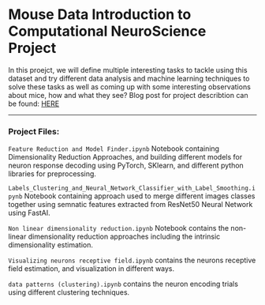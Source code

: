 # Mouse Data Introduction to Computational NeuroScience Project

In this proejct, we will define multiple interesting tasks to tackle using this dataset and try different data analysis and machine learning techniques to solve these tasks as well as coming up with some interesting observations about mice, how and what they see?
Blog post for project describtion can be found: <a href="https://medium.com/@m.maher525/understanding-a-mouse-is-like-smelling-the-color-9-fe74534f4579">HERE</a>

<hr>

### Project Files:
```Feature Reduction and Model Finder.ipynb``` Notebook containing Dimensionality Reduction Approaches, and building different models for neuron response decoding using PyTorch, SKlearn, and different python libraries for preprocessing.

```Labels_Clustering_and_Neural_Network_Classifier_with_Label_Smoothing.ipynb``` Notebook containing approach used to merge different images classes together using semnatic features extracted from ResNet50 Neural Network using FastAI.

```Non linear dimensionality reduction.ipynb``` Notebook contains the non-linear dimensionality reduction approaches including the intrinsic dimensionality estimation.

```Visualizing neurons receptive field.ipynb``` contains the neurons receptive field estimation, and visualization in different ways.

```data patterns (clustering).ipynb``` contains the neuron encoding trials using different clustering techniques.
